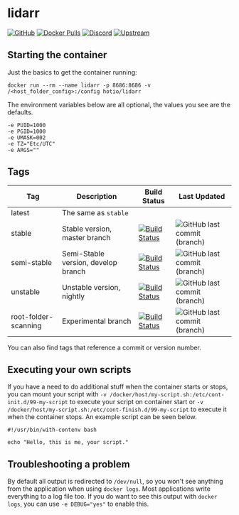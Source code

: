# lidarr

[![GitHub](https://img.shields.io/badge/source-github-lightgrey)](https://github.com/hotio/docker-lidarr)
[![Docker Pulls](https://img.shields.io/docker/pulls/hotio/lidarr)](https://hub.docker.com/r/hotio/lidarr)
[![Discord](https://img.shields.io/discord/610068305893523457?color=738ad6&label=discord&logo=discord&logoColor=white)](https://discord.gg/3SnkuKp)
[![Upstream](https://img.shields.io/badge/upstream-project-yellow)](https://github.com/lidarr/Lidarr)

## Starting the container

Just the basics to get the container running:

```shell
docker run --rm --name lidarr -p 8686:8686 -v /<host_folder_config>:/config hotio/lidarr
```

The environment variables below are all optional, the values you see are the defaults.

```shell
-e PUID=1000
-e PGID=1000
-e UMASK=002
-e TZ="Etc/UTC"
-e ARGS=""
```

## Tags

| Tag                  | Description                         | Build Status                                                                                                                                                        | Last Updated                                                                                                       |
| ---------------------|-------------------------------------|---------------------------------------------------------------------------------------------------------------------------------------------------------------------|--------------------------------------------------------------------------------------------------------------------|
| latest               | The same as `stable`                |                                                                                                                                                                     |                                                                                                                    |
| stable               | Stable version, master branch       | [![Build Status](https://cloud.drone.io/api/badges/hotio/docker-lidarr/status.svg?ref=refs/heads/stable)](https://cloud.drone.io/hotio/docker-lidarr)               | ![GitHub last commit (branch)](https://img.shields.io/github/last-commit/hotio/docker-lidarr/stable)               |
| semi-stable          | Semi-Stable version, develop branch | [![Build Status](https://cloud.drone.io/api/badges/hotio/docker-lidarr/status.svg?ref=refs/heads/semi-stable)](https://cloud.drone.io/hotio/docker-lidarr)          | ![GitHub last commit (branch)](https://img.shields.io/github/last-commit/hotio/docker-lidarr/semi-stable)          |
| unstable             | Unstable version, nightly           | [![Build Status](https://cloud.drone.io/api/badges/hotio/docker-lidarr/status.svg?ref=refs/heads/unstable)](https://cloud.drone.io/hotio/docker-lidarr)             | ![GitHub last commit (branch)](https://img.shields.io/github/last-commit/hotio/docker-lidarr/unstable)             |
| root-folder-scanning | Experimental branch                 | [![Build Status](https://cloud.drone.io/api/badges/hotio/docker-lidarr/status.svg?ref=refs/heads/root-folder-scanning)](https://cloud.drone.io/hotio/docker-lidarr) | ![GitHub last commit (branch)](https://img.shields.io/github/last-commit/hotio/docker-lidarr/root-folder-scanning) |

You can also find tags that reference a commit or version number.

## Executing your own scripts

If you have a need to do additional stuff when the container starts or stops, you can mount your script with `-v /docker/host/my-script.sh:/etc/cont-init.d/99-my-script` to execute your script on container start or `-v /docker/host/my-script.sh:/etc/cont-finish.d/99-my-script` to execute it when the container stops. An example script can be seen below.

```shell
#!/usr/bin/with-contenv bash

echo "Hello, this is me, your script."
```

## Troubleshooting a problem

By default all output is redirected to `/dev/null`, so you won't see anything from the application when using `docker logs`. Most applications write everything to a log file too. If you do want to see this output with `docker logs`, you can use `-e DEBUG="yes"` to enable this.
